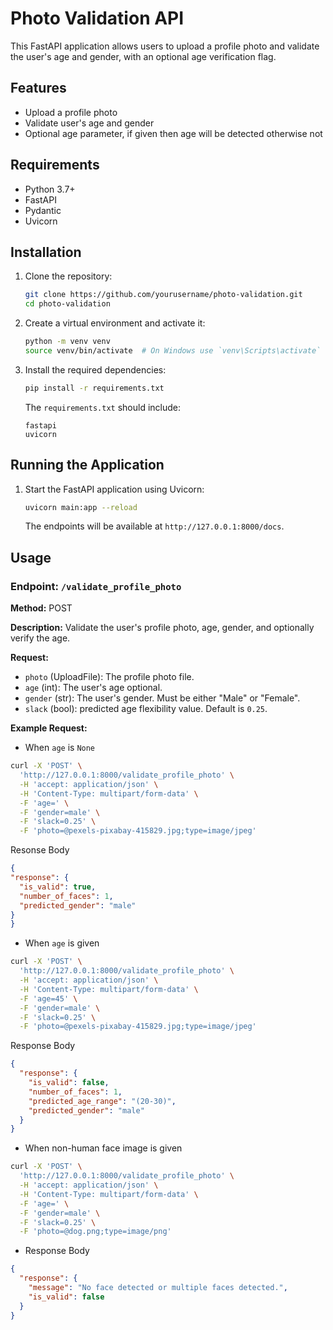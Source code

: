 # Photo Validation API

This FastAPI application allows users to upload a profile photo and validate the user's age and gender, with an optional age verification flag.

## Features

- Upload a profile photo
- Validate user's age and gender
- Optional age parameter, if given then age will be detected otherwise not

## Requirements

- Python 3.7+
- FastAPI
- Pydantic
- Uvicorn

## Installation

1. Clone the repository:

    ```bash
    git clone https://github.com/yourusername/photo-validation.git
    cd photo-validation
    ```

2. Create a virtual environment and activate it:

    ```bash
    python -m venv venv
    source venv/bin/activate  # On Windows use `venv\Scripts\activate`
    ```

3. Install the required dependencies:

    ```bash
    pip install -r requirements.txt
    ```

    The `requirements.txt` should include:
    ```
    fastapi
    uvicorn
    ```

## Running the Application

1. Start the FastAPI application using Uvicorn:

    ```bash
    uvicorn main:app --reload
    ```

    The endpoints will be available at `http://127.0.0.1:8000/docs`.

## Usage

### Endpoint: `/validate_profile_photo`

**Method:** POST

**Description:** Validate the user's profile photo, age, gender, and optionally verify the age.

**Request:**
  - `photo` (UploadFile): The profile photo file.
  - `age` (int): The user's age optional.
  - `gender` (str): The user's gender. Must be either "Male" or "Female".
  - `slack` (bool): predicted age flexibility value. Default is `0.25`.

**Example Request:**

- When `age` is `None`
```bash
curl -X 'POST' \
  'http://127.0.0.1:8000/validate_profile_photo' \
  -H 'accept: application/json' \
  -H 'Content-Type: multipart/form-data' \
  -F 'age=' \
  -F 'gender=male' \
  -F 'slack=0.25' \
  -F 'photo=@pexels-pixabay-415829.jpg;type=image/jpeg'
  ```
  Resonse Body
  ```json
  {
  "response": {
    "is_valid": true,
    "number_of_faces": 1,
    "predicted_gender": "male"
  }
}
```


- When `age` is given
```bash
curl -X 'POST' \
  'http://127.0.0.1:8000/validate_profile_photo' \
  -H 'accept: application/json' \
  -H 'Content-Type: multipart/form-data' \
  -F 'age=45' \
  -F 'gender=male' \
  -F 'slack=0.25' \
  -F 'photo=@pexels-pixabay-415829.jpg;type=image/jpeg'
  ```
Response Body
```json
{
  "response": {
    "is_valid": false,
    "number_of_faces": 1,
    "predicted_age_range": "(20-30)",
    "predicted_gender": "male"
  }
}
```
- When non-human face image is given
```bash
curl -X 'POST' \
  'http://127.0.0.1:8000/validate_profile_photo' \
  -H 'accept: application/json' \
  -H 'Content-Type: multipart/form-data' \
  -F 'age=' \
  -F 'gender=male' \
  -F 'slack=0.25' \
  -F 'photo=@dog.png;type=image/png'
```
- Response Body
```json
{
  "response": {
    "message": "No face detected or multiple faces detected.",
    "is_valid": false
  }
}
```